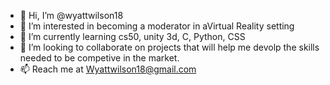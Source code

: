 - 👋 Hi, I’m @wyattwilson18
- 👀 I’m interested in becoming a moderator in aVirtual Reality setting
- 🌱 I’m currently learning cs50, unity 3d, C, Python, CSS
- 💞️ I’m looking to collaborate on projects that will help me devolp the skills needed to be competive in the market.
- 📫 Reach me at Wyattwilson18@gmail.com

<!---
wyattwilson18/wyattwilson18 is a ✨ special ✨ repository because its `README.md` (this file) appears on your GitHub profile.
You can click the Preview link to take a look at your changes.
--->
